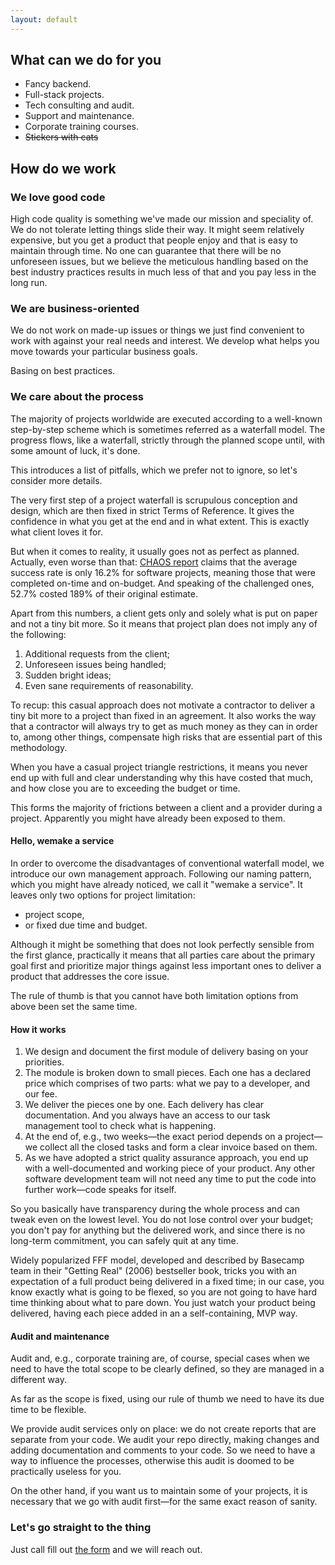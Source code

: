 ```yaml
---
layout: default
---
```


## What can we do for you

- Fancy backend.
- Full-stack projects.
- Tech consulting and audit.
- Support and maintenance.
- Corporate training courses.
- ~~Stickers with cats~~

## How do we work

### We love good code

High code quality is something we've made our mission and speciality of. We do not tolerate letting things slide their way. It might seem relatively expensive, but you get a product that people enjoy and that is easy to maintain through time. No one can guarantee that there will be no unforeseen issues, but we believe the meticulous handling based on the best industry practices results in much less of that and you pay less in the long run.

### We are business-oriented

We do not work on made-up issues or things we just find convenient to work with against your real needs and interest. We develop what helps you move towards your particular business goals.

Basing on best practices.

### We care about the process

The majority of projects worldwide are executed according to a well-known step-by-step scheme which is sometimes referred as a waterfall model. The progress flows, like a waterfall, strictly through the planned scope until, with some amount of luck, it's done.

This introduces a list of pitfalls, which we prefer not to ignore, so let's consider more details.

The very first step of a project waterfall is scrupulous conception and design, which are then fixed in strict Terms of Reference. It gives the confidence in what you get at the end and in what extent. This is exactly what client loves it for.

But when it comes to reality, it usually goes not as perfect as planned. Actually, even worse than that: [CHAOS report](https://www.projectsmart.co.uk/white-papers/chaos-report.pdf) claims that the average success rate is only 16.2% for software projects, meaning those that were completed on-time and on-budget. And speaking of the challenged ones, 52.7% costed 189% of their original estimate.

Apart from this numbers, a client gets only and solely what is put on paper and not a tiny bit more. So it means that project plan does not imply any of the following:

1. Additional requests from the client;
2. Unforeseen issues being handled;
3. Sudden bright ideas;
4. Even sane requirements of reasonability.

To recup: this casual approach does not motivate a contractor to deliver a tiny bit more to a project than fixed in an agreement. It also works the way that a contractor will always try to get as much money as they can in order to, among other things, compensate high risks that are essential part of this methodology. 

When you have a casual project triangle restrictions, it means you never end up with full and clear understanding why this have costed that much, and how close you are to exceeding the budget or time.

This forms the majority of frictions between a client and a provider during a project. Apparently you might have already been exposed to them.

#### Hello, wemake a service

In order to overcome the disadvantages of conventional waterfall model, we introduce our own management approach. Following our naming pattern, which you might have already noticed, we call it "wemake a service". It leaves only two options for project limitation:

- project scope,
- or fixed due time and budget.

Although it might be something that does not look perfectly sensible from the first glance, practically it means that all parties care about the primary goal first and prioritize major things against less important ones to deliver a product that addresses the core issue.

The rule of thumb is that you cannot have both limitation options from above been set the same time. 

#### How it works

1. We design and document the first module of delivery basing on your priorities.
2. The module is broken down to small pieces. Each one has a declared price which comprises of two parts: what we pay to a developer, and our fee.
3. We deliver the pieces one by one. Each delivery has clear documentation. And you always have an access to our task management tool to check what is happening.
4. At the end of, e.g., two weeks—the exact period depends on a project—we collect all the closed tasks and form a clear invoice based on them. 
5. As we have adopted a strict quality assurance approach, you end up with a well-documented and working piece of your product. Any other software development team will not need any time to put the code into further work—code speaks for itself.

So you basically have transparency during the whole process and can tweak even on the lowest level. You do not lose control over your budget; you don't pay for anything but the delivered work, and since there is no long-term commitment, you can safely quit at any time.

Widely popularized FFF model, developed and described by Basecamp team in their "Getting Real" (2006) bestseller book, tricks you with an expectation of a full product being delivered in a fixed time; in our case, you know exactly what is going to be flexed, so you are not going to have hard time thinking about what to pare down. You just watch your product being delivered, having each piece added in an a self-containing, MVP way.

#### Audit and maintenance

Audit and, e.g., corporate training are, of course, special cases when we need to have the total scope to be clearly defined, so they are managed in a different way.

As far as the scope is fixed, using our rule of thumb we need to have its due time to be flexible.

We provide audit services only on place: we do not create reports that are separate from your code. We audit your repo directly, making changes and adding documentation and comments to your code. So we need to have a way to influence the processes, otherwise this audit is doomed to be practically useless for you.

On the other hand, if you want us to maintain some of your projects, it is necessary that we go with audit first—for the same exact reason of sanity.


### Let's go straight to the thing

Just call fill out [the form](https://goo.gl/forms/fddh13DYaiEWfAVy1) and we will reach out.
